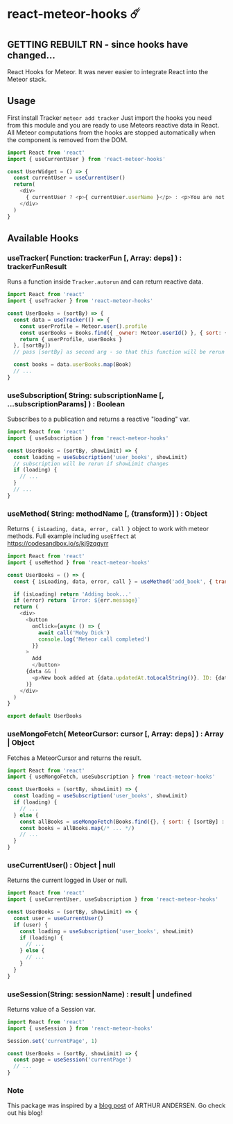 # react-meteor-hooks ☄️
## GETTING REBUILT RN - since hooks have changed...
React Hooks for Meteor. It was never easier to integrate React into the Meteor stack.

## Usage
First install Tracker `meteor add tracker`
Just import the hooks you need from this module and you are ready to use Meteors reactive data in React. All Meteor computations from the hooks are stopped automatically when the component is removed from the DOM.

```javascript
import React from 'react'
import { useCurrentUser } from 'react-meteor-hooks'

const UserWidget = () => {
  const currentUser = useCurrentUser()
  return(
    <div>
      { currentUser ? <p>{ currentUser.userName }</p> : <p>You are not logged in.</p> }
    </div>
  )
}

```

## Available Hooks

### useTracker( Function: trackerFun [, Array: deps] ) : trackerFunResult
Runs a function inside `Tracker.autorun` and can return reactive data.
```javascript
import React from 'react'
import { useTracker } from 'react-meteor-hooks'

const UserBooks = (sortBy) => {
  const data = useTracker(() => {
    const userProfile = Meteor.user().profile
    const userBooks = Books.find({ _owner: Meteor.userId() }, { sort: { [sortBy]: -1 }})
    return { userProfile, userBooks }
  }, [sortBy])
  // pass [sortBy] as second arg - so that this function will be rerun if sortBy changes

  const books = data.userBooks.map(Book)
  // ...
}

```

### useSubscription( String: subscriptionName [, ...subscriptionParams] ) : Boolean
Subscribes to a publication and returns a reactive "loading" var.
```javascript
import React from 'react'
import { useSubscription } from 'react-meteor-hooks'

const UserBooks = (sortBy, showLimit) => {
  const loading = useSubscription('user_books', showLimit)
  // subscription will be rerun if showLimit changes
  if (loading) {
    // ...
  }
  // ...
}

```

### useMethod( String: methodName [, {transform}] ) : Object
Returns `{ isLoading, data, error, call }` object to work with meteor methods.
Full example including `useEffect` at https://codesandbox.io/s/kj9zqqyrr
```javascript
import React from 'react'
import { useMethod } from 'react-meteor-hooks'

const UserBooks = () => {
  const { isLoading, data, error, call } = useMethod('add_book', { transform: result => result.updatedAt = new Date() })

  if (isLoading) return 'Adding book...'
  if (error) return `Error: ${err.message}`
  return (
    <div>
      <button
        onClick={async () => {
          await call('Moby Dick')
          console.log('Meteor call completed')
        }}
      >
        Add
        </button>
      {data && (
        <p>New book added at {data.updatedAt.toLocalString()}. ID: {data.id}</p>
      )}
    </div>
  )
}

export default UserBooks
```

### useMongoFetch( MeteorCursor: cursor [, Array: deps] ) : Array | Object
Fetches a MeteorCursor and returns the result.
```javascript
import React from 'react'
import { useMongoFetch, useSubscription } from 'react-meteor-hooks'

const UserBooks = (sortBy, showLimit) => {
  const loading = useSubscription('user_books', showLimit)
  if (loading) {
    // ...
  } else {
    const allBooks = useMongoFetch(Books.find({}, { sort: { [sortBy] : -1 }}), [sortBy])
    const books = allBooks.map(/* ... */)
    // ...
  }
}

```

### useCurrentUser() : Object | null
Returns the current logged in User or null.
```javascript
import React from 'react'
import { useCurrentUser, useSubscription } from 'react-meteor-hooks'

const UserBooks = (sortBy, showLimit) => {
  const user = useCurrentUser()
  if (user) {
    const loading = useSubscription('user_books', showLimit)
    if (loading) {
      // ...
    } else {
      // ...
    }
  }
}

```

### useSession(String: sessionName) : result | undefined
Returns value of a Session var.
```javascript
import React from 'react'
import { useSession } from 'react-meteor-hooks'

Session.set('currentPage', 1)

const UserBooks = (sortBy, showLimit) => {
  const page = useSession('currentPage')
  // ...
}

```


### Note
This package was inspired by a [blog post](https://www.andersen.berlin/blog/2018/11/06/meteor-and-react-hooks/) of ARTHUR ANDERSEN. Go check out his blog!
